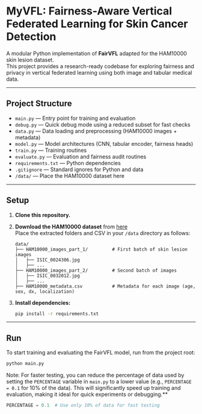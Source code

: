 # MyVFL: Fairness-Aware Vertical Federated Learning for Skin Cancer Detection

A modular Python implementation of **FairVFL** adapted for the HAM10000 skin lesion dataset.  
This project provides a research-ready codebase for exploring fairness and privacy in vertical federated learning using both image and tabular medical data.

---

## Project Structure

- `main.py` — Entry point for training and evaluation  
- `debug.py` — Quick debug mode using a reduced subset for fast checks  
- `data.py` — Data loading and preprocessing (HAM10000 images + metadata)  
- `model.py` — Model architectures (CNN, tabular encoder, fairness heads)  
- `train.py` — Training routines  
- `evaluate.py` — Evaluation and fairness audit routines  
- `requirements.txt` — Python dependencies  
- `.gitignore` — Standard ignores for Python and data  
- `/data/` — Place the HAM10000 dataset here

---

## Setup

1. **Clone this repository.**

2. **Download the HAM10000 dataset** from [here](https://www.kaggle.com/datasets/kmader/skin-cancer-mnist-ham10000)  
   Place the extracted folders and CSV in your `/data` directory as follows:

    ```
    data/
    ├── HAM10000_images_part_1/         # First batch of skin lesion images
    │   ├── ISIC_0024306.jpg
    │   ├── ...
    ├── HAM10000_images_part_2/         # Second batch of images
    │   ├── ISIC_0032012.jpg
    │   ├── ...
    ├── HAM10000_metadata.csv           # Metadata for each image (age, sex, dx, localization)
    ```


3. **Install dependencies:**

    ```bash
    pip install -r requirements.txt
    ```

---

## Run

To start training and evaluating the FairVFL model, run from the project root:

```bash
python main.py
```
Note: For faster testing, you can reduce the percentage of data used by setting the `PERCENTAGE` variable in `main.py` to a lower value (e.g., `PERCENTAGE = 0.1` for 10% of the data). This will significantly speed up training and evaluation, making it ideal for quick experiments or debugging.**

```python
PERCENTAGE = 0.1  # Use only 10% of data for fast testing
